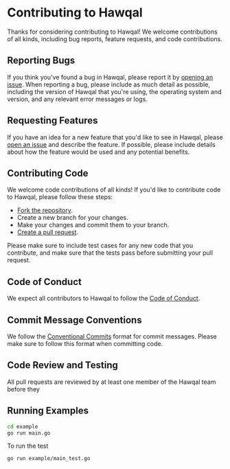 # Contributing to Hawqal

Thanks for considering contributing to Hawqal! We welcome contributions of all kinds, including bug reports, feature requests, and code contributions.

## Reporting Bugs
If you think you've found a bug in Hawqal, please report it by [opening an issue](https://github.com/CapregSoft/Hawqal-go/issues/new). When reporting a bug, please include as much detail as possible, including the version of Hawqal that you're using, the operating system and version, and any relevant error messages or logs.

## Requesting Features

If you have an idea for a new feature that you'd like to see in Hawqal, please [open an issue](https://github.com/CapregSoft/Hawqal-go/issues/new) and describe the feature. If possible, please include details about how the feature would be used and any potential benefits.

## Contributing Code

We welcome code contributions of all kinds! If you'd like to contribute code to Hawqal, please follow these steps:

-  [Fork the repository](https://github.com/CapregSoft/Hawqal-go/fork).
-  Create a new branch for your changes.
- Make your changes and commit them to your branch.
- [Create a pull request](https://github.com/CapregSoft/Hawqal-go/compare).

Please make sure to include test cases for any new code that you contribute, and make sure that the tests pass before submitting your pull request.

## Code of Conduct
We expect all contributors to Hawqal to follow the [Code of Conduct](https://github.com/CapregSoft/Hawqal-go/blob/master/CODE_OF_CONDUCT.md).

## Commit Message Conventions

We follow the [Conventional Commits](https://www.conventionalcommits.org/en/v1.0.0/) format for commit messages. Please make sure to follow this format when committing code.

## Code Review and Testing

All pull requests are reviewed by at least one member of the Hawqal team before they

## Running Examples

```bash
cd example  
go run main.go
```

To run the test

```bash
go run example/main_test.go
```